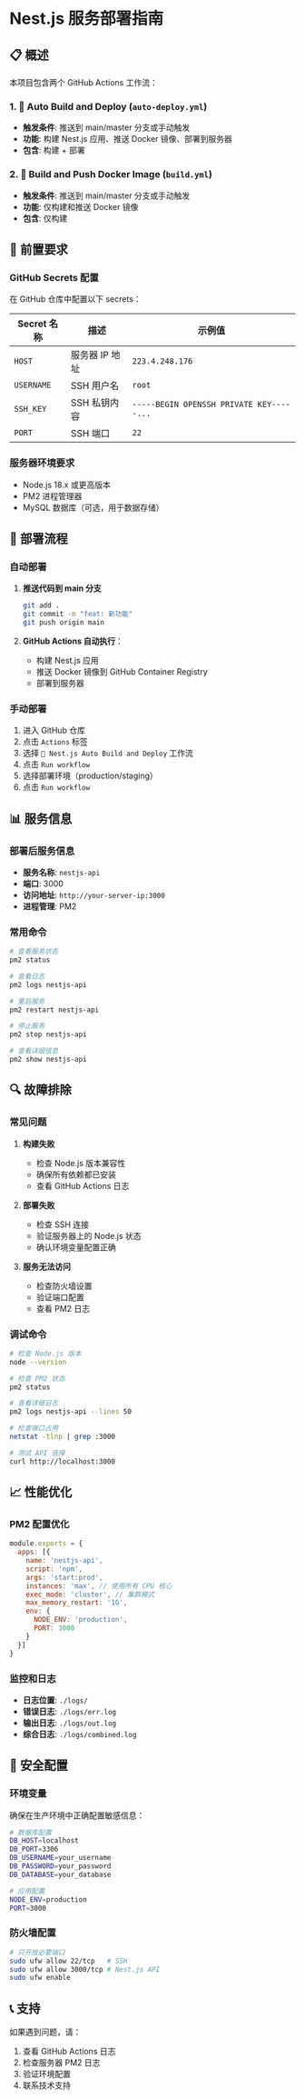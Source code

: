 # Nest.js 服务部署指南

## 📋 概述

本项目包含两个 GitHub Actions 工作流：

### 1. 🚀 Auto Build and Deploy (`auto-deploy.yml`)
- **触发条件**: 推送到 main/master 分支或手动触发
- **功能**: 构建 Nest.js 应用、推送 Docker 镜像、部署到服务器
- **包含**: 构建 + 部署

### 2. 🐳 Build and Push Docker Image (`build.yml`)
- **触发条件**: 推送到 main/master 分支或手动触发
- **功能**: 仅构建和推送 Docker 镜像
- **包含**: 仅构建

## 🔧 前置要求

### GitHub Secrets 配置

在 GitHub 仓库中配置以下 secrets：

| Secret 名称 | 描述 | 示例值 |
|------------|------|--------|
| `HOST` | 服务器 IP 地址 | `223.4.248.176` |
| `USERNAME` | SSH 用户名 | `root` |
| `SSH_KEY` | SSH 私钥内容 | `-----BEGIN OPENSSH PRIVATE KEY-----...` |
| `PORT` | SSH 端口 | `22` |

### 服务器环境要求

- Node.js 18.x 或更高版本
- PM2 进程管理器
- MySQL 数据库（可选，用于数据存储）

## 🚀 部署流程

### 自动部署

1. **推送代码到 main 分支**
   ```bash
   git add .
   git commit -m "feat: 新功能"
   git push origin main
   ```

2. **GitHub Actions 自动执行**：
   - 构建 Nest.js 应用
   - 推送 Docker 镜像到 GitHub Container Registry
   - 部署到服务器

### 手动部署

1. 进入 GitHub 仓库
2. 点击 `Actions` 标签
3. 选择 `🚀 Nest.js Auto Build and Deploy` 工作流
4. 点击 `Run workflow`
5. 选择部署环境（production/staging）
6. 点击 `Run workflow`

## 📊 服务信息

### 部署后服务信息

- **服务名称**: `nestjs-api`
- **端口**: 3000
- **访问地址**: `http://your-server-ip:3000`
- **进程管理**: PM2

### 常用命令

```bash
# 查看服务状态
pm2 status

# 查看日志
pm2 logs nestjs-api

# 重启服务
pm2 restart nestjs-api

# 停止服务
pm2 stop nestjs-api

# 查看详细信息
pm2 show nestjs-api
```

## 🔍 故障排除

### 常见问题

1. **构建失败**
   - 检查 Node.js 版本兼容性
   - 确保所有依赖都已安装
   - 查看 GitHub Actions 日志

2. **部署失败**
   - 检查 SSH 连接
   - 验证服务器上的 Node.js 状态
   - 确认环境变量配置正确

3. **服务无法访问**
   - 检查防火墙设置
   - 验证端口配置
   - 查看 PM2 日志

### 调试命令

```bash
# 检查 Node.js 版本
node --version

# 检查 PM2 状态
pm2 status

# 查看详细日志
pm2 logs nestjs-api --lines 50

# 检查端口占用
netstat -tlnp | grep :3000

# 测试 API 连接
curl http://localhost:3000
```

## 📈 性能优化

### PM2 配置优化

```javascript
module.exports = {
  apps: [{
    name: 'nestjs-api',
    script: 'npm',
    args: 'start:prod',
    instances: 'max', // 使用所有 CPU 核心
    exec_mode: 'cluster', // 集群模式
    max_memory_restart: '1G',
    env: {
      NODE_ENV: 'production',
      PORT: 3000
    }
  }]
}
```

### 监控和日志

- **日志位置**: `./logs/`
- **错误日志**: `./logs/err.log`
- **输出日志**: `./logs/out.log`
- **综合日志**: `./logs/combined.log`

## 🔐 安全配置

### 环境变量

确保在生产环境中正确配置敏感信息：

```bash
# 数据库配置
DB_HOST=localhost
DB_PORT=3306
DB_USERNAME=your_username
DB_PASSWORD=your_password
DB_DATABASE=your_database

# 应用配置
NODE_ENV=production
PORT=3000
```

### 防火墙配置

```bash
# 只开放必要端口
sudo ufw allow 22/tcp   # SSH
sudo ufw allow 3000/tcp # Nest.js API
sudo ufw enable
```

## 📞 支持

如果遇到问题，请：

1. 查看 GitHub Actions 日志
2. 检查服务器 PM2 日志
3. 验证环境配置
4. 联系技术支持 